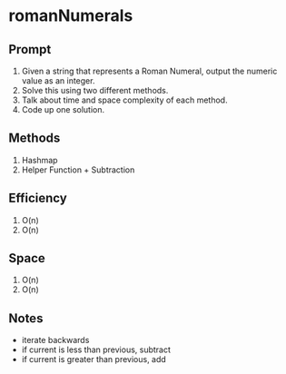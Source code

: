 # romanNumerals

## Prompt

1. Given a string that represents a Roman Numeral, output the numeric value as an integer. 
2. Solve this using two different methods.
3. Talk about time and space complexity of each method.
4. Code up one solution.

## Methods

1. Hashmap
2. Helper Function + Subtraction

## Efficiency
1. O(n)
2. O(n)

## Space
1. O(n)
2. O(n)

## Notes

* iterate backwards
* if current is less than previous, subtract
* if current is greater than previous, add
